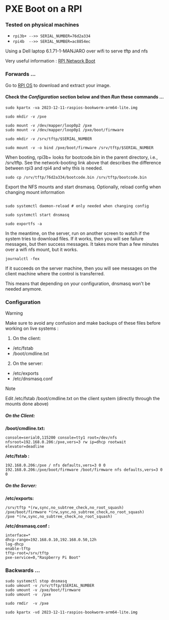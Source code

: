# PXE Boot on a RPI


### Tested on physical machines

- `rpi3b+ -->> SERIAL_NUMBER=76d2a334`
- `rpi4b  -->> SERIAL_NUMBER=ac8854ec`

Using a Dell laptop 6.1.71-1-MANJARO over wifi to serve tftp and nfs

Very useful information : [RPI Network Boot](https://www.raspberrypi.com/documentation/computers/raspberry-pi.html#network-booting)

### Forwards ...

Go to [RPI OS](https://www.raspberrypi.com/software/operating-systems/) to download and extract your image.

#### Check the *Configuration* section below and then *Run* these commands ...

```
sudo kpartx -va 2023-12-11-raspios-bookworm-arm64-lite.img

sudo mkdir -v /pxe

sudo mount -v /dev/mapper/loop0p2 /pxe
sudo mount -v /dev/mapper/loop0p1 /pxe/boot/firmware

sudo mkdir -v /srv/tftp/$SERIAL_NUMBER

sudo mount -v -o bind /pxe/boot/firmware /srv/tftp/$SERIAL_NUMBER
```
When booting, rpi3b+ looks for bootcode.bin in the parent directory, i.e., /srv/tftp. See the network-booting link above that describes the difference between rpi3 and rpi4 and why this is needed.
```
sudo cp /srv/tftp/76d2a334/bootcode.bin /srv/tftp/bootcode.bin
```
Export the NFS mounts and start dnsmasq. Optionally, reload config when changing mount information
```

sudo systemctl daemon-reload # only needed when changing config

sudo systemctl start dnsmasq

sudo exportfs -a
```

In the meantime, on the server, run on another screen to watch if the system tries to download files. If it works, then you will see failure messages, but then success messages. It takes more than a few minutes over a wifi nfs mount, but it works.

```
journalctl -fex
```

If it succeeds on the server machine, then you will see messages on the client machine where the control is transferred. 

This means that depending on your configuration, dnsmasq won't be needed anymore.

### Configuration

> [!WARNING]
> Make sure to avoid any confusion and make backups of these files before working on live systems : 
1. On the client:
- /etc/fstab 
- /boot/cmdline.txt 
2. On the server:
- /etc/exports 
- /etc/dnsmasq.conf

> [!NOTE]
> Edit /etc/fstab /boot/cmdline.txt on the client system (directly through the mounts done above)

##### On the Client:
**/boot/cmdline.txt:**
```
console=serial0,115200 console=tty1 root=/dev/nfs nfsroot=192.168.0.206:/pxe,vers=3 rw ip=dhcp rootwait elevator=deadline
```
**/etc/fstab :**
```
192.168.0.206:/pxe / nfs defaults,vers=3 0 0
192.168.0.206:/pxe/boot/firmware /boot/firmware nfs defaults,vers=3 0 0
```
##### On the Server:
**/etc/exports:**
```
/srv/tftp *(rw,sync,no_subtree_check,no_root_squash)
/pxe/boot/firmware *(rw,sync,no_subtree_check,no_root_squash)
/pxe *(rw,sync,no_subtree_check,no_root_squash)
```
**/etc/dnsmasq.conf :**
```
interface=*
dhcp-range=192.168.0.10,192.168.0.50,12h
log-dhcp
enable-tftp
tftp-root=/srv/tftp
pxe-service=0,"Raspberry Pi Boot"
```


### Backwards ...
```
sudo systemctl stop dnsmasq
sudo umount -v /srv/tftp/$SERIAL_NUMBER
sudo umount -v /pxe/boot/firmware
sudo umount -v  /pxe

sudo rmdir  -v /pxe

sudo kpartx -vd 2023-12-11-raspios-bookworm-arm64-lite.img
```

